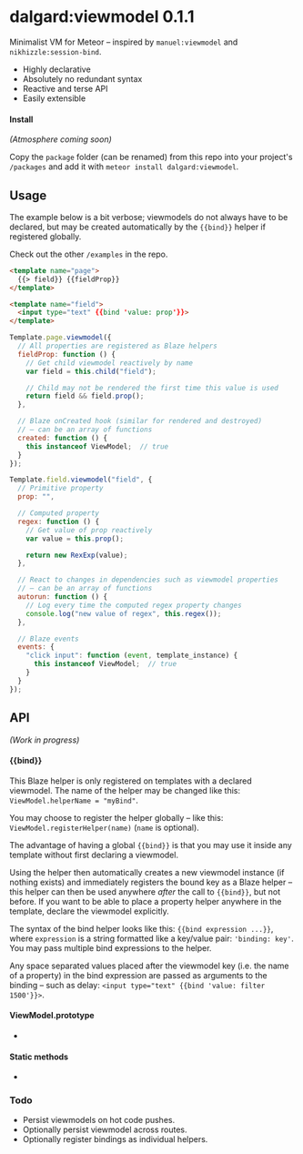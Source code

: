 dalgard:viewmodel 0.1.1
=======================

Minimalist VM for Meteor – inspired by `manuel:viewmodel` and `nikhizzle:session-bind`.

- Highly declarative
- Absolutely no redundant syntax
- Reactive and terse API
- Easily extensible


#### Install

*(Atmosphere coming soon)*

Copy the `package` folder (can be renamed) from this repo into your project's `/packages` and add it with `meteor install dalgard:viewmodel`.


## Usage

The example below is a bit verbose; viewmodels do not always have to be declared, but may be created automatically by the `{{bind}}` helper if registered globally.

Check out the other `/examples` in the repo.

```html
<template name="page">
  {{> field}} {{fieldProp}}
</template>

<template name="field">
  <input type="text" {{bind 'value: prop'}}>
</template>
```

```javascript
Template.page.viewmodel({
  // All properties are registered as Blaze helpers
  fieldProp: function () {
    // Get child viewmodel reactively by name
    var field = this.child("field");

    // Child may not be rendered the first time this value is used
    return field && field.prop();
  },

  // Blaze onCreated hook (similar for rendered and destroyed)
  // – can be an array of functions
  created: function () {
    this instanceof ViewModel;  // true
  }
});

Template.field.viewmodel("field", {
  // Primitive property
  prop: "",

  // Computed property
  regex: function () {
    // Get value of prop reactively
    var value = this.prop();

    return new RexExp(value);
  },

  // React to changes in dependencies such as viewmodel properties
  // – can be an array of functions
  autorun: function () {
    // Log every time the computed regex property changes
    console.log("new value of regex", this.regex());
  },

  // Blaze events
  events: {
    "click input": function (event, template_instance) {
      this instanceof ViewModel;  // true
    }
  }
});
```


## API

*(Work in progress)*

#### {{bind}}

This Blaze helper is only registered on templates with a declared viewmodel. The name of the helper may be changed like this: `ViewModel.helperName = "myBind"`.

You may choose to register the helper globally – like this: `ViewModel.registerHelper(name)` (`name` is optional).

The advantage of having a global `{{bind}}` is that you may use it inside any template without first declaring a viewmodel.

Using the helper then automatically creates a new viewmodel instance (if nothing exists) and immediately registers the bound key as a Blaze helper – this helper can then be used anywhere *after* the call to `{{bind}}`, but not before. If you want to be able to place a property helper anywhere in the template, declare the viewmodel explicitly.

The syntax of the bind helper looks like this: `{{bind expression ...}}`, where `expression` is a string formatted like a key/value pair: `'binding: key'`. You may pass multiple bind expressions to the helper.

Any space separated values placed after the viewmodel key (i.e. the name of a property) in the bind expression are passed as arguments to the binding – such as delay: `<input type="text" {{bind 'value: filter 1500'}}>`.

#### ViewModel.prototype

-


#### Static methods

-


### Todo

- Persist viewmodels on hot code pushes.
- Optionally persist viewmodel across routes.
- Optionally register bindings as individual helpers.
